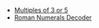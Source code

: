 * [Multiples of 3 or 5](https://github.com/nick322/codewars-katas/tree/master/6-kyu/Multiples%20of%203%20or%205)
* [Roman Numerals Decoder](https://github.com/nick322/codewars-katas/tree/master/6-kyu/Roman%20Numerals%20Decoder)
